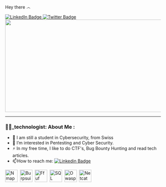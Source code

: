 Hey there *෴*

<div id="badges">
  <a href="https://www.linkedin.com/in/antoni-ottone-29898a237/">
    <img src="https://img.shields.io/badge/LinkedIn-blue?style=for-the-badge&logo=linkedin&logoColor=white" alt="LinkedIn Badge"/>
  </a>
  <a href="https://twitter.com/antoniottone">
    <img src="https://img.shields.io/badge/Twitter-blue?style=for-the-badge&logo=twitter&logoColor=white" alt="Twitter Badge"/>
  </a>
</div>

<img src="https://komarev.com/ghpvc/?username=s4dhead&style=flat-square&color=blue" alt=""/>
</h1>

<div align="center">
  <img src="https://media.giphy.com/media/wwg1suUiTbCY8H8vIA/giphy-downsized-large.gif" width="600" height="300"/>
</div>

---

### 👨‍💻_technologist: About Me : 

- :telescope: I am still a student in Cybersecurity, from Swiss
- :seedling: I’m interested in Pentesting and Cyber Security.
- :zap: In my free time, I like to do CTF's, Bug Bounty Hunting and read tech articles.
- :mailbox:How to reach me: [![Linkedin Badge](https://img.shields.io/badge/-s4dhead-blue?style=flat&logo=Linkedin&logoColor=white)](https://www.linkedin.com/in/antoni-ottone-29898a237/)

<div>
  <img src="<div>
  <img src="[https://cdn.icon-icons.com/icons2/2148/PNG/512/nmap_icon_132152.png](https://nmap.org/images/nmap-logo-256x256.png)] title="Nmap" alt="Nmap" width="40" height="40"/>&nbsp;
  <img src="https://www.kali.org/tools/burpsuite/images/burpsuite-logo.svg" title="Burpsuite" alt="Burpsuite" width="40" height="40"/>&nbsp;
  <img src="https://www.kali.org/tools/ffuf/images/ffuf-logo.svg" title="Ffuf" alt="Ffuf" width="40" height="40"/>&nbsp;
  <img src="https://www.svgrepo.com/show/120229/sql.svg" title="SQL" alt="SQL" width="40" height="40"/>&nbsp;
  <img src="https://owasp.org/assets/images/logo.svg" title="Owasp" alt="Owasp" width="40" height="40"/>&nbsp;
  <img src="https://iconape.com/netcat-logo-logo-icon-svg-png.html" title="Netcat" alt="Netcat" width="40" height="40"/>
</div>

